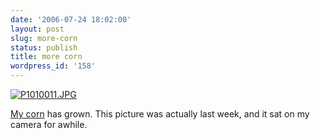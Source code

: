 ```yaml
---
date: '2006-07-24 18:02:00'
layout: post
slug: more-corn
status: publish
title: more corn
wordpress_id: '158'
---
```



[![P1010011.JPG](http://journal.paul.querna.org/files/P1010011-tm.jpg)](http://journal.paul.querna.org/files/P1010011.JPG)



[My corn](http://journal.paul.querna.org/articles/2006/06/21/corn) has grown.  This picture was actually last week, and it sat on my camera for awhile.

